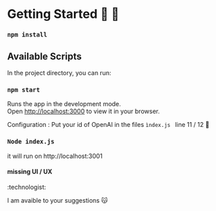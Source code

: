 # Getting Started  :tada: :tada: 
 
### `npm install`

## Available Scripts
In the project directory, you can run:

### `npm start`

Runs the app in the development mode.\
Open [http://localhost:3000](http://localhost:3000) to view it in your browser.


Configuration :
Put your id of OpenAI in the files `ìndex.js ` line 11 / 12  :children_crossing:  

### `Node index.js`

it will run on http://localhost:3001


<h4> missing UI / UX </h4> :technologist: 

I am avaible to your suggestions  😽
